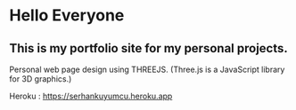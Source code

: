 # Hello Everyone

## This is my portfolio site for my personal projects.

Personal web page design using THREEJS. (Three.js is a JavaScript library for 3D graphics.)

Heroku : https://serhankuyumcu.heroku.app

